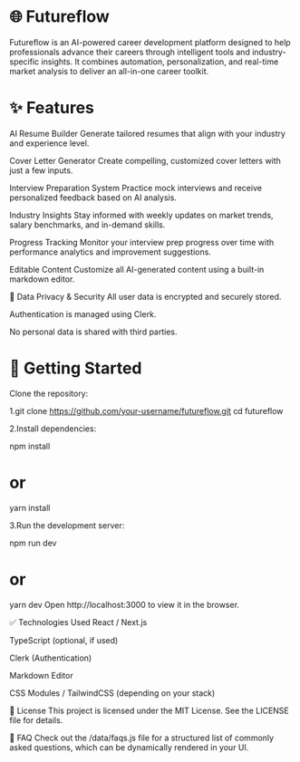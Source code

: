 # 🌐 Futureflow

Futureflow is an AI-powered career development platform designed to help professionals advance their careers through intelligent tools and industry-specific insights. It combines automation, personalization, and real-time market analysis to deliver an all-in-one career toolkit.

# ✨ Features

AI Resume Builder
Generate tailored resumes that align with your industry and experience level.

Cover Letter Generator
Create compelling, customized cover letters with just a few inputs.

Interview Preparation System
Practice mock interviews and receive personalized feedback based on AI analysis.

Industry Insights
Stay informed with weekly updates on market trends, salary benchmarks, and in-demand skills.

Progress Tracking
Monitor your interview prep progress over time with performance analytics and improvement suggestions.

Editable Content
Customize all AI-generated content using a built-in markdown editor.

🔐 Data Privacy & Security
All user data is encrypted and securely stored.

Authentication is managed using Clerk.

No personal data is shared with third parties.

# 🚀 Getting Started

Clone the repository:

1.git clone https://github.com/your-username/futureflow.git
cd futureflow

2.Install dependencies:

npm install

# or

yarn install

3.Run the development server:

npm run dev

# or

yarn dev
Open http://localhost:3000 to view it in the browser.

✅ Technologies Used
React / Next.js

TypeScript (optional, if used)

Clerk (Authentication)

Markdown Editor

CSS Modules / TailwindCSS (depending on your stack)

📄 License
This project is licensed under the MIT License. See the LICENSE file for details.

🙋 FAQ
Check out the /data/faqs.js file for a structured list of commonly asked questions, which can be dynamically rendered in your UI.
